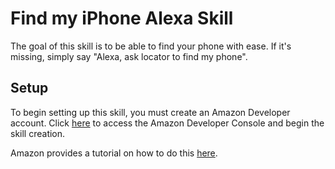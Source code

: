 # Find my iPhone Alexa Skill
The goal of this skill is to be able to find your phone with ease.
If it's missing, simply say "Alexa, ask locator to find my phone".
## Setup
To begin setting up this skill, you must create an Amazon Developer account.
Click [here](https://developer.amazon.com/edw/home.html) to access the Amazon Developer Console and begin the skill creation.


Amazon provides a tutorial on how to do this [here](https://developer.amazon.com/public/solutions/alexa/alexa-skills-kit/docs/registering-and-managing-alexa-skills-in-the-developer-portal).
